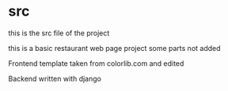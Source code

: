 # src

this is the src file of  the project

this is a basic restaurant web page project
some parts not added 

Frontend template taken from colorlib.com 
and edited

Backend written with django
